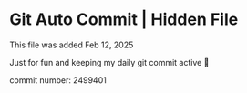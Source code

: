 # Git Auto Commit | Hidden File

This file was added Feb 12, 2025

Just for fun and keeping my daily git commit active 🤪

commit number: 2499401
